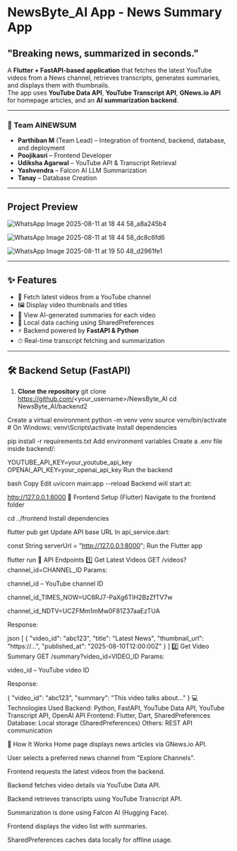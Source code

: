 # NewsByte_AI App - News Summary App
## "Breaking news, summarized in seconds."

A **Flutter + FastAPI-based application** that fetches the latest YouTube videos from a News channel, retrieves transcripts, generates summaries, and displays them with thumbnails.  
The app uses **YouTube Data API**, **YouTube Transcript API**, **GNews.io API** for homepage articles, and an **AI summarization backend**.

---

### 👥 Team AINEWSUM
- **Parthiban M** (Team Lead) – Integration of frontend, backend, database, and deployment  
- **Poojikasri** – Frontend Developer  
- **Udiksha Agarwal** – YouTube API & Transcript Retrieval  
- **Yashvendra** – Falcon AI LLM Summarization  
- **Tanay** – Database Creation  

---

## Project Preview
![WhatsApp Image 2025-08-11 at 18 44 58_a8a245b4](https://github.com/user-attachments/assets/69788e41-5d54-45a8-b3a6-069301ac0846)

![WhatsApp Image 2025-08-11 at 18 44 58_dc8c6fd6](https://github.com/user-attachments/assets/fc59a10b-c514-40a1-b23a-a6d280566070)

![WhatsApp Image 2025-08-11 at 19 50 48_d2961fe1](https://github.com/user-attachments/assets/b0e148c6-d96f-483e-bd1d-141c36212271)



---

## ✨ Features
- 📡 Fetch latest videos from a YouTube channel  
- 🖼 Display video thumbnails and titles  
- 🧠 View AI-generated summaries for each video  
- 💾 Local data caching using SharedPreferences  
- ⚡ Backend powered by **FastAPI & Python**  
- ⏱ Real-time transcript fetching and summarization  

---

## 🛠 Backend Setup (FastAPI)

1. **Clone the repository**
git clone https://github.com/<your_username>/NewsByte_AI
cd NewsByte_AI/backend2

Create a virtual environment
python -m venv venv
source venv/bin/activate  # On Windows: venv\Scripts\activate
Install dependencies

pip install -r requirements.txt
Add environment variables
Create a .env file inside backend/:

YOUTUBE_API_KEY=your_youtube_api_key
OPENAI_API_KEY=your_openai_api_key
Run the backend

bash
Copy
Edit
uvicorn main:app --reload
Backend will start at:

http://127.0.0.1:8000
📱 Frontend Setup (Flutter)
Navigate to the frontend folder

cd ../frontend
Install dependencies

flutter pub get
Update API base URL
In api_service.dart:

const String serverUrl = "http://127.0.0.1:8000";
Run the Flutter app

flutter run
🔗 API Endpoints
1️⃣ Get Latest Videos
GET /videos?channel_id=CHANNEL_ID
Params:

channel_id – YouTube channel ID

channel_id_TIMES_NOW=UC6RJ7-PaXg6TIH2BzZfTV7w

channel_id_NDTV=UCZFMm1mMw0F81Z37aaEzTUA

Response:

json
[
  {
    "video_id": "abc123",
    "title": "Latest News",
    "thumbnail_url": "https://...",
    "published_at": "2025-08-10T12:00:00Z"
  }
]
2️⃣ Get Video Summary
GET /summary?video_id=VIDEO_ID
Params:

video_id – YouTube video ID

Response:

{
  "video_id": "abc123",
  "summary": "This video talks about..."
}
💻 Technologies Used
Backend: Python, FastAPI, YouTube Data API, YouTube Transcript API, OpenAI API
Frontend: Flutter, Dart, SharedPreferences
Database: Local storage (SharedPreferences)
Others: REST API communication

🚀 How It Works
Home page displays news articles via GNews.io API.

User selects a preferred news channel from "Explore Channels".

Frontend requests the latest videos from the backend.

Backend fetches video details via YouTube Data API.

Backend retrieves transcripts using YouTube Transcript API.

Summarization is done using Falcon AI (Hugging Face).

Frontend displays the video list with summaries.

SharedPreferences caches data locally for offline usage.
